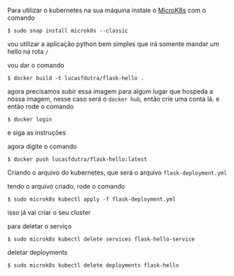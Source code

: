 Para utilizar o kubernetes na sua máquina instale o [MicroK8s](https://microk8s.io/) com o comando

```shell
$ sudo snap install microk8s --classic
```

vou utilizar a aplicação python bem simples que irá somente mandar um hello na rota `/` 

vou dar o comando 

```shell
$ docker build -t lucasfdutra/flask-hello .
```

agora precisamos subir essa imagem para algum lugar que hospeda a nossa imagem, nesse caso será o `docker hub`, então crie uma conta lá. e então rode o comando

```shell
$ docker login
```

e siga as instruções

agora digite o comando 

```shell
$ docker push lucasfdutra/flask-hello:latest
```

Criando o arquivo do kubernetes, que será o arquivo `flask-deployment.yml`

tendo o arquivo criado, rode o comando 

```shell
$ sudo microk8s kubectl apply -f flask-deployment.yml
```
isso já vai criar o seu cluster


para deletar o serviço

```shell
$ sudo microk8s kubectl delete services flask-hello-service
```

deletar deployments

```shell
$ sudo microk8s kubectl delete deployments flask-hello
```